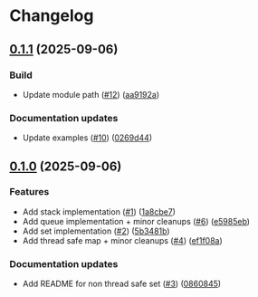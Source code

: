 # Changelog

## [0.1.1](https://github.com/khavishbhundoo/collections/compare/0.1.0...0.1.1) (2025-09-06)


### Build

* Update module path  ([#12](https://github.com/khavishbhundoo/collections/issues/12)) ([aa9192a](https://github.com/khavishbhundoo/collections/commit/aa9192ad70885ca5706cc895e40b6d063e4c2ed8))


### Documentation updates

* Update examples  ([#10](https://github.com/khavishbhundoo/collections/issues/10)) ([0269d44](https://github.com/khavishbhundoo/collections/commit/0269d44270b4dac2091e7bfddfebebc77e2e7572))

## [0.1.0](https://github.com/khavishbhundoo/collections/compare/0.0.1...0.1.0) (2025-09-06)


### Features

* Add  stack implementation ([#1](https://github.com/khavishbhundoo/collections/issues/1)) ([1a8cbe7](https://github.com/khavishbhundoo/collections/commit/1a8cbe7946ad8b6fda01dda2352c82bc9193b475))
* Add queue implementation + minor cleanups ([#6](https://github.com/khavishbhundoo/collections/issues/6)) ([e5985eb](https://github.com/khavishbhundoo/collections/commit/e5985eb7598ea8c39d1de5b95bf44344e79d91af))
* Add set implementation ([#2](https://github.com/khavishbhundoo/collections/issues/2)) ([5b3481b](https://github.com/khavishbhundoo/collections/commit/5b3481bb673092058da3a631a6a531aba0238130))
* Add thread safe map + minor cleanups ([#4](https://github.com/khavishbhundoo/collections/issues/4)) ([ef1f08a](https://github.com/khavishbhundoo/collections/commit/ef1f08a638b0d9c141801130d49659e621b42906))


### Documentation updates

* Add README for non thread safe set ([#3](https://github.com/khavishbhundoo/collections/issues/3)) ([0860845](https://github.com/khavishbhundoo/collections/commit/08608458d5cbd03452067cd85008cdcfe8fe3d86))
